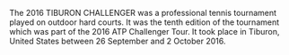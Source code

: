 The 2016 TIBURON CHALLENGER was a professional tennis tournament played on outdoor hard courts. It was the tenth edition of the tournament which was part of the 2016 ATP Challenger Tour. It took place in Tiburon, United States between 26 September and 2 October 2016.
